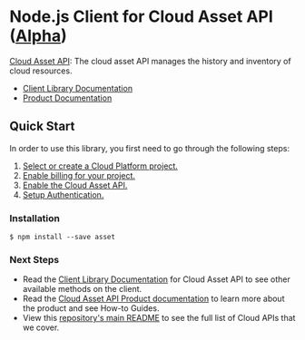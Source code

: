 # Node.js Client for Cloud Asset API ([Alpha](https://github.com/GoogleCloudPlatform/google-cloud-node#versioning))

[Cloud Asset API][Product Documentation]:
The cloud asset API manages the history and inventory of cloud resources.
- [Client Library Documentation][]
- [Product Documentation][]

## Quick Start
In order to use this library, you first need to go through the following
steps:

1. [Select or create a Cloud Platform project.](https://console.cloud.google.com/project)
2. [Enable billing for your project.](https://cloud.google.com/billing/docs/how-to/modify-project#enable_billing_for_a_project)
3. [Enable the Cloud Asset API.](https://console.cloud.google.com/apis/library/cloudasset.googleapis.com)
4. [Setup Authentication.](https://googlecloudplatform.github.io/google-cloud-node/#/docs/google-cloud/master/guides/authentication)

### Installation
```
$ npm install --save asset
```

### Next Steps
- Read the [Client Library Documentation][] for Cloud Asset API
  to see other available methods on the client.
- Read the [Cloud Asset API Product documentation][Product Documentation]
  to learn more about the product and see How-to Guides.
- View this [repository's main README](https://github.com/GoogleCloudPlatform/google-cloud-node/blob/master/README.md)
  to see the full list of Cloud APIs that we cover.

[Client Library Documentation]: https://googlecloudplatform.github.io/google-cloud-node/#/docs/cloudasset
[Product Documentation]: https://cloud.google.com/cloudasset